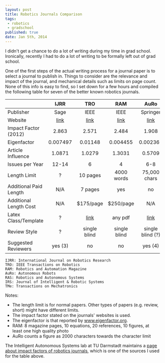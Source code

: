 ```yaml
---
layout: post
title: Robotics Journals Comparison
tags:
 - robotics
 - gradschool
published: true
date: Jan 5th, 2014
---
```


I didn't get a chance to do a lot of writing during my time in grad school. Ironically, recently I had to do a lot of writing to be formally left out of grad school.

One of the first steps of the actual writing process for a journal paper is to select a journal to publish in. Things to consider are the relevance and impact of the journal, and mechanical details such as limits on page count. None of this info is easy to find, so I set down for a few hours and compiled the following table for seven of the better known robotics journals.

|     | IJRR | TRO | RAM | AuRo | RAS | Robotica | IRS | TMe |
| --- |:----:|:---:|:---:|:----:|:---:|:--------:|:---:|:---:|
| Publisher | Sage | IEEE | IEEE | Springer | Elsevier | Cambridge | Springer | IEEE |
| Website | [link](http://ijr.sagepub.com/) | [link](http://www.ieee-ras.org/publications/t-ro) | [link](http://www.ieee-ras.org/publications/ram) | [link](http://link.springer.com/journal/10514) | [link](http://www.journals.elsevier.com/robotics-and-autonomous-systems/) | [link](https://journals.cambridge.org/action/displayJournal?jid=ROB) | [link](https://www.springer.com/engineering/robotics/journal/10846)| [link](http://ieee-asme-mechatronics.org/) |
| Impact Factor (2012) | 2.863 | 2.571 | 2.484 | 1.908 | 1.156 | 0.88 | 0.827 | 3.135 |
| Eigenfactor | 0.007497 | 0.01148 | 0.004455 | 0.002366 | 0.004485 | 0.002241 | 0.001613 | 0.004954 |
| Article Influence | 1.0871 | 1.0279 | 1.3031 | 0.5709 | 0.496 | 0.3036 | 0.252 | 0.6653 |
| Issues per Year | 12-14 | 6 | 4 | 6-8 | 12 | 7-8 | 8-10 | 6 |
| Length Limit | ? | 10 pages | 4000 words | 75,000 chars | none | none | none | 8 pages |
| Additional Paid Length | N/A | 7 pages | yes | no | N/A | N/A | N/A | yes |
| Additional Length Cost | N/A | $175/page | $250/page | N/A | N/A | N/A | N/A | $200 |
| Latex Class/Template | ? | [link](http://www.ieee.org/publications_standards/publications/authors/author_templates.html) | any pdf | [link](http://static.springer.com/sgw/documents/468198/application/zip/LaTeX.zip) | [link](http://www.elsevier.com/author-schemas/latex-instructions) | any pdf | [link](http://static.springer.com/sgw/documents/468198/application/zip/LaTeX.zip) | [link](http://www.ieee.org/publications_standards/publications/authors/author_templates.html) |
| Review Style | ? | single blind | single blind | single blind (?) | single blind (?) | ? | ? | single blind |
| Suggested Reviewers | yes (3) | no | no | yes (4) | yes (3) | no | no | no |

```
IJRR: International Journal on Robotics Research
TRO: IEEE Transactions on Robotics
RAM: Robotics and Automation Magazine
AuRo: Autonomous Robots
RAS: Robotics and Autonomous Systems
IRS: Journal of Intelligent & Robotic Systems
TMe: Transactions on Mechatronics
```

Notes:

 * The length limit is for normal papers. Other types of papers (e.g. review, short) might have different limits.
 * The impact factor stated on the journals' websites is used.
 * The eigenfactor is that reported by www.eigenfactor.org.
 * RAM: 8 magazine pages, 10 equations, 20 references, 10 figures, at least one high quality photo
 * AuRo counts a figure as 2000 characters towards the character limit


The Intelligent Autonomous Systems lab at TU Darmstadt maintains a [page about impact factors of robotics journals](http://www.ias.tu-darmstadt.de/Miscellaneous/JournalImpactFactors), which is one of the sources I used for the table above.
